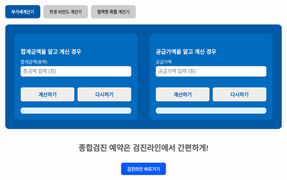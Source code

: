 <html lang="ko" translate="no">
<head>
  <meta charset="UTF-8">
  <title>건강 계산기</title>
  <style>
    body { font-family: Arial, sans-serif; margin: 0 auto; max-width: 900px; padding: 2em; }
    .tab-buttons { display: flex; gap: 10px; margin-bottom: 20px; }
    .tab-btn { padding: 12px 20px; border: none; border-radius: 8px; font-weight: bold; cursor: pointer; background-color: #ccc; color: #333; transition: all 0.2s; }
    .tab-btn.active { background-color: #0059a5; color: white; }
    .tab-section { display: none; }
    .tab-section.active { display: block; }
    .vat-container { display: flex; flex-wrap: wrap; gap: 40px; background: #0059a5; padding: 30px; border-radius: 12px; color: white; }
    .vat-box { flex: 1; min-width: 300px; background: #006bbf; padding: 20px; border-radius: 12px; }
    .vat-box h3 { font-size: 18px; margin-bottom: 10px; }
    .vat-box label { display: block; margin-top: 10px; font-size: 14px; }
    .vat-box input { width: 100%; padding: 8px; margin-top: 5px; border-radius: 6px; border: none; font-size: 16px; }
    .vat-box button { margin-top: 15px; padding: 10px 15px; font-weight: bold; border: none; border-radius: 6px; background: white; color: #0059a5; cursor: pointer; }
    .vat-box .result { margin-top: 20px; background: #e0f2ff; padding: 10px; border-radius: 8px; color: #003b71; font-weight: bold; }

    .bmi-form-container {
      background: #f9f9f9;
      padding: 2em;
      border-radius: 12px;
      max-width: 600px;
      margin: auto;
    }
    .bmi-form-container h1 { font-size: 24px; font-weight: bold; }
    .bmi-form-container label { display: block; margin-top: 1em; font-weight: bold; }
    .bmi-form-container input, .bmi-form-container select {
      margin-top: 0.5em;
      width: 100%;
      padding: 10px;
      font-size: 16px;
      border: 1px solid #ccc;
      border-radius: 6px;
    }
    .button-group { display: flex; gap: 10px; margin-top: 20px; }
    .button-group button {
      flex: 1;
      padding: 10px;
      font-size: 16px;
      background: #eee;
      border: 1px solid #ccc;
      border-radius: 6px;
      cursor: pointer;
    }
    .result {
      margin-top: 1.5em;
      font-size: 1.2em;
      font-weight: bold;
      white-space: pre-line;
    }
    .blood-check-box {
      text-align: center;
      margin-top: 1.5em;
      border: 1px solid #999;
      padding: 1em;
      border-radius: 8px;
    }
    .blood-check-box .title {
      background: #dbe4ff;
      padding: 0.2em;
      font-weight: bold;
    }
    .blood-check-box .status {
      font-size: 3em;
      font-weight: bold;
      margin: 0.5em 0;
    }
    .blood-check-box.normal { background: #e0f0ff; }
    .blood-check-box.overweight { background: #ffffcc; }
    .blood-check-box.obese { background: #ffb3b3; }
  </style>
</head>
<body>
  <div class="tab-buttons">
    <button class="tab-btn active" onclick="switchTab(event, 'vat')">부가세계산기</button>
    <button class="tab-btn" onclick="switchTab(event, 'bmi')">학생 비만도 계산기</button>
    <button class="tab-btn" onclick="switchTab(event, 'blood')">혈액형 확률 계산기</button>
  </div>

  <div class="tab-section active" id="tab-vat">
    <div class="vat-container">
      <div class="vat-box">
        <h3>합계금액을 알고 계신 경우</h3>
        <label>합계금액(총액)</label>
        <input id="totalInput" type="number" placeholder="총금액 입력 (원)">
        <div class="button-group">
          <button onclick="calcFromTotal()">계산하기</button>
          <button onclick="resetVatForm()">다시하기</button>
        </div>
        <div class="result" id="totalResult"></div>
      </div>
      <div class="vat-box">
        <h3>공급가액을 알고 계신 경우</h3>
        <label>공급가액</label>
        <input id="supplyInput" type="number" placeholder="공급가액 입력 (원)">
        <div class="button-group">
          <button onclick="calcFromSupply()">계산하기</button>
          <button onclick="resetVatForm()">다시하기</button>
        </div>
        <div class="result" id="supplyResult"></div>
      </div>
    </div>
    <footer style="margin-top: 3em; text-align: center;">
      <p style="color: #555; font-size: 1.8em; font-weight: bold;">종합검진 예약은 검진라인에서 간편하게!</p>
      <a href="https://www.sjcore.co.kr" target="_blank" style="display: inline-block; padding: 10px 20px; background-color: #0059ff; color: white; border-radius: 6px; text-decoration: none; font-weight: bold; margin-top: 0.5em;">검진라인 바로가기</a>
    </footer>
  </div>

  <div class="tab-section" id="tab-bmi">
    <div class="bmi-form-container">
      <h1>BMI 판정기 (학생용)</h1>
      <label>성별:
        <select id="gender">
          <option value="male">남자</option>
          <option value="female">여자</option>
        </select>
      </label>
      <label>생년월일:
        <input type="date" id="birthdate">
      </label>
      <label>키 (cm):
        <input type="number" id="height">
      </label>
      <label>몸무게 (kg):
        <input type="number" id="weight">
      </label>
      <div class="button-group">
        <button onclick="calculateBMI()">계산하기</button>
        <button onclick="resetForm()">다시하기</button>
      </div>
      <div class="result" id="bmiResult"></div>
      <div class="blood-check-box" id="bloodCheckBox" style="display:none">
        <div class="title">혈액검사 여부</div>
        <div class="status" id="bloodStatus"></div>
        <div class="label" id="bloodLabel"></div>
      </div>
    </div>
    <footer style="margin-top: 3em; text-align: center;">
      <p style="color: #555; font-size: 1.8em; font-weight: bold;">종합검진 예약은 검진라인에서 간편하게!</p>
      <a href="https://www.sjcore.co.kr" target="_blank" style="display: inline-block; padding: 10px 20px; background-color: #0059ff; color: white; border-radius: 6px; text-decoration: none; font-weight: bold; margin-top: 0.5em;">검진라인 바로가기</a>
    </footer>
  </div>

  <div class="tab-section" id="tab-blood">
    <h1>혈액형 확률 계산기</h1>
    <label>부모 1의 혈액형:
      <select id="parent1">
        <option value="A">A형</option>
        <option value="B">B형</option>
        <option value="AB">AB형</option>
        <option value="O">O형</option>
      </select>
    </label>
    <label>부모 2의 혈액형:
      <select id="parent2">
        <option value="A">A형</option>
        <option value="B">B형</option>
        <option value="AB">AB형</option>
        <option value="O">O형</option>
      </select>
    </label>
    <div class="button-group">
      <button onclick="calculateBloodType()">계산하기</button>
    </div>
    <div class="result" id="bloodResult"></div>
  </div>

  <script>
    function switchTab(evt, tabName) {
      document.querySelectorAll('.tab-section').forEach(e => e.classList.remove('active'));
      document.querySelectorAll('.tab-btn').forEach(e => e.classList.remove('active'));
      document.getElementById('tab-' + tabName).classList.add('active');
      evt.currentTarget.classList.add('active');
    }

    function calcFromTotal() {
      const total = parseFloat(document.getElementById("totalInput").value);
      if (isNaN(total) || total <= 0) {
        document.getElementById("totalResult").innerText = "올바른 총금액을 입력하세요.";
        return;
      }
      const supply = total / 1.1;
      const tax = total - supply;
      document.getElementById("totalResult").innerHTML = `공급가액: ${Math.floor(supply).toLocaleString()} 원<br>부가세액: ${Math.floor(tax).toLocaleString()} 원`;
    }

    function calcFromSupply() {
      const supply = parseFloat(document.getElementById("supplyInput").value);
      if (isNaN(supply) || supply <= 0) {
        document.getElementById("supplyResult").innerText = "올바른 공급가액을 입력하세요.";
        return;
      }
      const tax = supply * 0.1;
      const total = supply + tax;
      document.getElementById("supplyResult").innerHTML = `부가세액: ${Math.floor(tax).toLocaleString()} 원<br>합계금액: ${Math.floor(total).toLocaleString()} 원`;
    }

    function resetVatForm() {
      document.getElementById("totalInput").value = "";
      document.getElementById("supplyInput").value = "";
      document.getElementById("totalResult").innerText = "";
      document.getElementById("supplyResult").innerText = "";
    }

    function calculateBMI() {
      const height = parseFloat(document.getElementById("height").value);
      const weight = parseFloat(document.getElementById("weight").value);
      if (isNaN(height) || isNaN(weight) || height <= 0 || weight <= 0) {
        document.getElementById("bmiResult").innerText = "올바른 키와 몸무게를 입력하세요.";
        return;
      }
      const bmi = weight / ((height / 100) ** 2);
      let category = "정상";
      if (bmi >= 25) category = "비만";
      else if (bmi >= 23) category = "과체중";
      else if (bmi < 18.5) category = "저체중";

      document.getElementById("bmiResult").innerText = `BMI 지수는 ${bmi.toFixed(1)}로, ${category}입니다.`;
    }

    function resetForm() {
      document.getElementById("height").value = "";
      document.getElementById("weight").value = "";
      document.getElementById("bmiResult").innerText = "";
    }

    function calculateBloodType() {
      const p1 = document.getElementById("parent1").value;
      const p2 = document.getElementById("parent2").value;
      const key = [p1, p2].sort().join(",");
      const combinations = {
        "A,A": { A: 75, O: 25 },
        "A,B": { A: 25, B: 25, AB: 25, O: 25 },
        "A,AB": { A: 50, B: 25, AB: 25 },
        "A,O": { A: 50, O: 50 },
        "B,B": { B: 75, O: 25 },
        "B,AB": { A: 25, B: 50, AB: 25 },
        "B,O": { B: 50, O: 50 },
        "AB,AB": { A: 25, B: 25, AB: 50 },
        "AB,O": { A: 50, B: 50 },
        "O,O": { O: 100 }
      };

      const result = combinations[key];
      const box = document.getElementById("bloodResult");
      if (!result) {
        box.innerText = "해당 조합은 계산할 수 없습니다.";
        return;
      }
      const lines = [];
      for (let [type, percent] of Object.entries(result)) {
        lines.push(`${type}형: ${percent}%`);
      }
      box.innerText = `자녀의 혈액형 가능성:\n` + lines.join("\n");
    }
  </script>
</body>
</html>

</html>

  </script>
</body>
</html>
